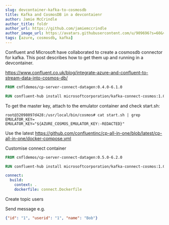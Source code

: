 ```yaml
---
slug: devcontainer-kafka-to-cosmosdb
title: Kafka and CosmosDB in a devcontaienr
author: Jamie McCrindle
author_title: foldr
author_url: https://github.com/jamiemccrindle
author_image_url: https://avatars.githubusercontent.com/u/909696?s=60&v=4
tags: [azure, cosmosdb, kafka]
---
```


Confluent and Microsoft have collaborated to create a cosmosdb connector for kafka. This post describes how to get them
up and running in a devcontainer.

https://www.confluent.co.uk/blog/integrate-azure-and-confluent-to-stream-data-into-cosmos-db/

```Dockerfile
FROM cnfldemos/cp-server-connect-datagen:0.4.0-6.1.0

RUN confluent-hub install microsoftcorporation/kafka-connect-cosmos:1.0.9-beta --no-prompt
```

To get the master key, attach to the emulator container and check start.sh:

```shell
root@32098097d428:/usr/local/bin/cosmos# cat start.sh | grep EMULATOR_KEY=
EMULATOR_KEY="${AZURE_COSMOS_EMULATOR_KEY:-REDACTED}"
```

Use the latest https://github.com/confluentinc/cp-all-in-one/blob/latest/cp-all-in-one/docker-compose.yml

Customise connect container

```Dockerfile
FROM cnfldemos/cp-server-connect-datagen:0.5.0-6.2.0

RUN confluent-hub install microsoftcorporation/kafka-connect-cosmos:1.0.9-beta --no-prompt
```

```yaml
connect:
  build: 
    context: .
    dockerfile: connect.Dockerfile
```

Create topic users

Send message e.g.

```json
{"id": "1", "userid": "1", "name": "Bob"}
```